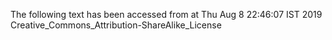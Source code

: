 The following text has been accessed from at Thu Aug 8 22:46:07 IST 2019
Creative_Commons_Attribution-ShareAlike_License
